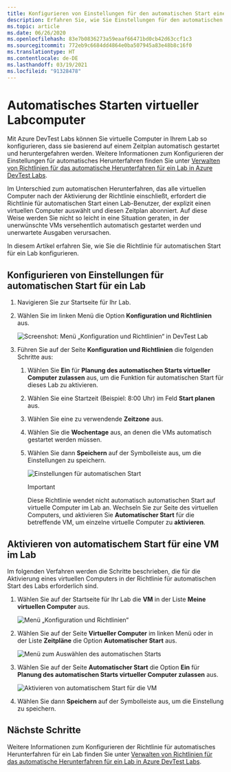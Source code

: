 ```yaml
---
title: Konfigurieren von Einstellungen für den automatischen Start eines virtuellen Computers in Azure DevTest Labs | Microsoft-Dokumentation
description: Erfahren Sie, wie Sie Einstellungen für den automatischen Start für virtuelle Computer in einem Lab konfigurieren. Mit dieser Einstellung können virtuelle Computer im Lab nach einem Zeitplan automatisch gestartet werden.
ms.topic: article
ms.date: 06/26/2020
ms.openlocfilehash: 83e7b0836273a59eaaf66471bd0cb42d63ccf1c3
ms.sourcegitcommit: 772eb9c6684dd4864e0ba507945a83e48b8c16f0
ms.translationtype: HT
ms.contentlocale: de-DE
ms.lasthandoff: 03/19/2021
ms.locfileid: "91328478"
---
```

# <a name="auto-startup-lab-virtual-machines"></a>Automatisches Starten virtueller Labcomputer  
Mit Azure DevTest Labs können Sie virtuelle Computer in Ihrem Lab so konfigurieren, dass sie basierend auf einem Zeitplan automatisch gestartet und heruntergefahren werden. Weitere Informationen zum Konfigurieren der Einstellungen für automatisches Herunterfahren finden Sie unter [Verwalten von Richtlinien für das automatische Herunterfahren für ein Lab in Azure DevTest Labs](devtest-lab-auto-shutdown.md). 

Im Unterschied zum automatischen Herunterfahren, das alle virtuellen Computer nach der Aktivierung der Richtlinie einschließt, erfordert die Richtlinie für automatischen Start einen Lab-Benutzer, der explizit einen virtuellen Computer auswählt und diesen Zeitplan abonniert. Auf diese Weise werden Sie nicht so leicht in eine Situation geraten, in der unerwünschte VMs versehentlich automatisch gestartet werden und unerwartete Ausgaben verursachen.

In diesem Artikel erfahren Sie, wie Sie die Richtlinie für automatischen Start für ein Lab konfigurieren.

## <a name="configure-autostart-settings-for-a-lab"></a>Konfigurieren von Einstellungen für automatischen Start für ein Lab 
1. Navigieren Sie zur Startseite für Ihr Lab. 
2. Wählen Sie im linken Menü die Option **Konfiguration und Richtlinien** aus. 

    ![Screenshot: Menü „Konfiguration und Richtlinien“ in DevTest Lab](./media/devtest-lab-auto-startup-vm/configuration-policies-menu.png)
3. Führen Sie auf der Seite **Konfiguration und Richtlinien** die folgenden Schritte aus:
    
    1. Wählen Sie **Ein** für **Planung des automatischen Starts virtueller Computer zulassen** aus, um die Funktion für automatischen Start für dieses Lab zu aktivieren. 
    2. Wählen Sie eine Startzeit (Beispiel: 8:00 Uhr) im Feld **Start planen** aus. 
    3. Wählen Sie eine zu verwendende **Zeitzone** aus. 
    4. Wählen Sie die **Wochentage** aus, an denen die VMs automatisch gestartet werden müssen. 
    5. Wählen Sie dann **Speichern** auf der Symbolleiste aus, um die Einstellungen zu speichern. 

        ![Einstellungen für automatischen Start](./media/devtest-lab-auto-startup-vm/auto-start-configuration.png)

        > [!IMPORTANT]
        > Diese Richtlinie wendet nicht automatisch automatischen Start auf virtuelle Computer im Lab an. Wechseln Sie zur Seite des virtuellen Computers, und aktivieren Sie **Automatischer Start** für die betreffende VM, um einzelne virtuelle Computer zu **aktivieren**.

## <a name="enable-autostart-for-a-vm-in-the-lab"></a>Aktivieren von automatischem Start für eine VM im Lab
Im folgenden Verfahren werden die Schritte beschrieben, die für die Aktivierung eines virtuellen Computers in der Richtlinie für automatischen Start des Labs erforderlich sind. 

1. Wählen Sie auf der Startseite für Ihr Lab die **VM** in der Liste **Meine virtuellen Computer** aus. 

    ![Menü „Konfiguration und Richtlinien“](./media/devtest-lab-auto-startup-vm/select-vm.png)
2. Wählen Sie auf der Seite **Virtueller Computer** im linken Menü oder in der Liste **Zeitpläne** die Option **Automatischer Start** aus. 

    ![Menü zum Auswählen des automatischen Starts](./media/devtest-lab-auto-startup-vm/select-auto-start.png)
3. Wählen Sie auf der Seite **Automatischer Start** die Option **Ein** für **Planung des automatischen Starts virtueller Computer zulassen** aus.

    ![Aktivieren von automatischem Start für die VM](./media/devtest-lab-auto-startup-vm/auto-start-vm.png)
4. Wählen Sie dann **Speichern** auf der Symbolleiste aus, um die Einstellung zu speichern. 


## <a name="next-steps"></a>Nächste Schritte
Weitere Informationen zum Konfigurieren der Richtlinie für automatisches Herunterfahren für ein Lab finden Sie unter [Verwalten von Richtlinien für das automatische Herunterfahren für ein Lab in Azure DevTest Labs](devtest-lab-auto-shutdown.md).
